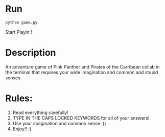 # Run
`python game.py`

Start Playin'!

# Description
An adventure game of Pink Panther and Pirates of the Carribean collab in the terminal that requires your wide imagination and common and stupid senses.

# Rules:
1. Read everything carefully!
2. TYPE IN THE CAPS LOCKED KEYWORDS for all of your answers!
3. Use your imagination and common sense :))
4. Enjoy!! ;)
